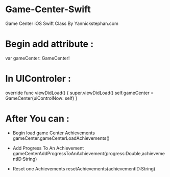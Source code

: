 Game-Center-Swift
=================
Game Center iOS Swift Class
By Yannickstephan.com

Begin add attribute :
=================
var gameCenter: GameCenter! 

In UIControler :
=================
override func viewDidLoad() {
        super.viewDidLoad()
        self.gameCenter = GameCenter(uiControlNow: self)
}

After You can :
=================
* Begin load game Center Achievements
gameCenter.gameCenterLoadAchievements()

* Add Progress To An Achievement
gameCenterAddProgressToAnAchievement(progress:Double,achievementID:String)

* Reset one Achievements
resetAchievements(achievementID:String)
